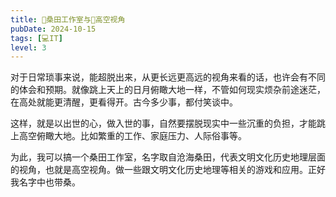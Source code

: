 ```yaml
---
title: 🌈桑田工作室与🌌高空视角
pubDate: 2024-10-15
tags: [💻IT]
level: 3
---
```


对于日常琐事来说，能超脱出来，从更长远更高远的视角来看的话，也许会有不同的体会和预期。就像跳上天上的日月俯瞰大地一样，不管如何现实烦杂前途迷茫，在高处就能更清醒，更看得开。古今多少事，都付笑谈中。

这样，就是以出世的心，做入世的事，自然要摆脱现实中一些沉重的负担，才能跳上高空俯瞰大地。比如繁重的工作、家庭压力、人际俗事等。

为此，我可以搞一个桑田工作室，名字取自沧海桑田，代表文明文化历史地理层面的视角，也就是高空视角。做一些跟文明文化历史地理等相关的游戏和应用。正好我名字中也带桑。
